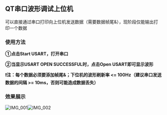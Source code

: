 ## QT串口波形调试上位机

可以直接通过串口打印向上位机发送数据（需要数据帧尾&），现阶段仅能输出打印一个数据



### 使用方法

**①点击Start USART，打开串口**

**②当显示USART OPEN SUCCESSFUL时，点击Open USART即可显示波形**

**❗注：每个数据必须要添加帧尾&；下位机的波形刷新率 <= 100Hz（建议串口发送数据的间隔 >= 10ms，否则可能造成数据丢失）**

### 效果展示

![IMG_001](https://github.com/name-longming/QT_USART_Waveform/blob/master/IMG/IMG_001.png)![IMG_002](https://github.com/name-longming/QT_USART_Waveform/blob/master/IMG/IMG_002.png)
